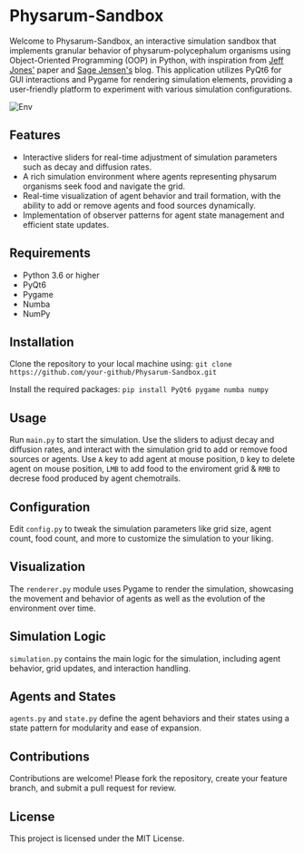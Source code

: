 # Physarum-Sandbox

Welcome to Physarum-Sandbox, an interactive simulation sandbox that implements granular behavior of physarum-polycephalum organisms using Object-Oriented Programming (OOP) in Python, with inspiration from [Jeff Jones'](https://uwe-repository.worktribe.com/output/980579) paper and [Sage Jensen's](https://sagejenson.com/physarum) blog. This application utilizes PyQt6 for GUI interactions and Pygame for rendering simulation elements, providing a user-friendly platform to experiment with various simulation configurations.

![Env](movie.gif)

## Features
- Interactive sliders for real-time adjustment of simulation parameters such as decay and diffusion rates.
- A rich simulation environment where agents representing physarum organisms seek food and navigate the grid.
- Real-time visualization of agent behavior and trail formation, with the ability to add or remove agents and food sources dynamically.
- Implementation of observer patterns for agent state management and efficient state updates.

## Requirements
- Python 3.6 or higher
- PyQt6
- Pygame
- Numba
- NumPy

## Installation
Clone the repository to your local machine using:
`git clone https://github.com/your-github/Physarum-Sandbox.git`

Install the required packages:
`pip install PyQt6 pygame numba numpy`


## Usage
Run `main.py` to start the simulation. Use the sliders to adjust decay and diffusion rates, and interact with the simulation grid to add or remove food sources or agents. Use `A` key to add agent at mouse position, `D` key to delete agent on mouse position, `LMB` to add food to the enviroment grid & `RMB` to decrese food produced by agent chemotrails. 

## Configuration
Edit `config.py` to tweak the simulation parameters like grid size, agent count, food count, and more to customize the simulation to your liking.

## Visualization
The `renderer.py` module uses Pygame to render the simulation, showcasing the movement and behavior of agents as well as the evolution of the environment over time. 

## Simulation Logic
`simulation.py` contains the main logic for the simulation, including agent behavior, grid updates, and interaction handling.

## Agents and States
`agents.py` and `state.py` define the agent behaviors and their states using a state pattern for modularity and ease of expansion.

## Contributions
Contributions are welcome! Please fork the repository, create your feature branch, and submit a pull request for review.

## License
This project is licensed under the MIT License.

